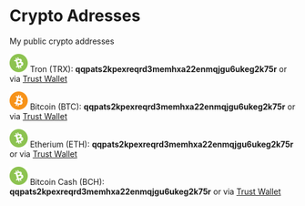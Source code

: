 [trx]: https://github.com/Ddarkbooked/crypto/blob/main/icons/bch.png "TRX"
[trx-tw]: https://link.trustwallet.com/send?address=TXoqNbCDg2c3dJQJYBvcAnBzbF3GXjzfW4&asset=c195

[btc]: https://github.com/Ddarkbooked/crypto/blob/main/icons/btc.png "BTC"
[btc-tw]: https://link.trustwallet.com/send?address=bc1q706h9k6cny5jvqm2phkcd4r4ez60pta89xs9tc&asset=c0

[eth]: https://github.com/Ddarkbooked/crypto/blob/main/icons/bch.png "ETH"
[eth-tw]: https://link.trustwallet.com/send?address=0xb3630d2604CC4e2341D34c15060828ce9B12EaFe&asset=c60

[bch]: https://github.com/Ddarkbooked/crypto/blob/main/icons/bch.png "BCH"
[bch-tw]: https://link.trustwallet.com/send?address=qqpats2kpexreqrd3memhxa22enmqjgu6ukeg2k75r&asset=c145


# Crypto Adresses
My public crypto addresses

![alt text][trx] Tron (TRX): **qqpats2kpexreqrd3memhxa22enmqjgu6ukeg2k75r** or via [Trust Wallet][trx-tw]

![alt text][btc] Bitcoin (BTC): **qqpats2kpexreqrd3memhxa22enmqjgu6ukeg2k75r** or via [Trust Wallet][btc-tw]

![alt text][eth] Etherium (ETH): **qqpats2kpexreqrd3memhxa22enmqjgu6ukeg2k75r** or via [Trust Wallet][eth-tw]

![alt text][bch] Bitcoin Cash (BCH): **qqpats2kpexreqrd3memhxa22enmqjgu6ukeg2k75r** or via [Trust Wallet][bch-tw]


